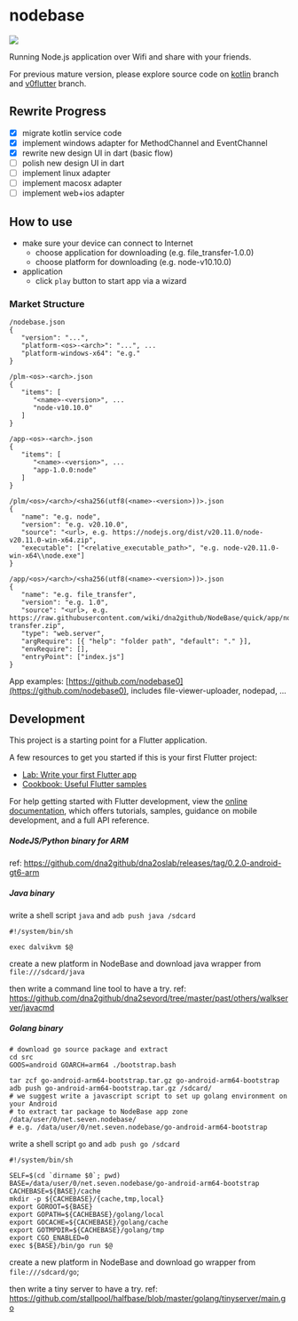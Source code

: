 # nodebase

<img src="https://raw.githubusercontent.com/wiki/dna2github/NodeBase/images/log.png" />

Running Node.js application over Wifi and share with your friends.

For previous mature version, please explore source code on
 <a href="https://github.com/dna2github/NodeBase/tree/kotlin">kotlin</a> branch and
 <a href="https://github.com/dna2github/NodeBase/tree/v0flutter">v0flutter</a> branch.

## Rewrite Progress

- [x] migrate kotlin service code
- [x] implement windows adapter for MethodChannel and EventChannel
- [x] rewrite new design UI in dart (basic flow)
- [ ] polish new design UI in dart
- [ ] implement linux adapter
- [ ] implement macosx adapter
- [ ] implement web+ios adapter

## How to use

- make sure your device can connect to Internet
  - choose application for downloading (e.g. file\_transfer-1.0.0)
  - choose platform for downloading (e.g. node-v10.10.0)
- application
  - click `play` button to start app via a wizard

### Market Structure

```
/nodebase.json
{
   "version": "...",
   "platform-<os>-<arch>": "...", ...
   "platform-windows-x64": "e.g."
}

/plm-<os>-<arch>.json
{
   "items": [
      "<name>-<version>", ...
      "node-v10.10.0"
   ]
}

/app-<os>-<arch>.json
{
   "items": [
      "<name>-<version>", ...
      "app-1.0.0:node"
   ]
}

/plm/<os>/<arch>/<sha256(utf8(<name>-<version>))>.json
{
   "name": "e.g. node",
   "version": "e.g. v20.10.0",
   "source": "<url>, e.g. https://nodejs.org/dist/v20.11.0/node-v20.11.0-win-x64.zip",
   "executable": ["<relative_executable_path>", "e.g. node-v20.11.0-win-x64\\node.exe"]
}

/app/<os>/<arch>/<sha256(utf8(<name>-<version>))>.json
{
   "name": "e.g. file_transfer",
   "version": "e.g. 1.0",
   "source": "<url>, e.g. https://raw.githubusercontent.com/wiki/dna2github/NodeBase/quick/app/node/file-transfer.zip",
   "type": "web.server",
   "argRequire": [{ "help": "folder path", "default": "." }],
   "envRequire": [],
   "entryPoint": ["index.js"]
}

```

App examples: [https://github.com/nodebase0](https://github.com/nodebase0), includes file-viewer-uploader, nodepad, ...


## Development

This project is a starting point for a Flutter application.

A few resources to get you started if this is your first Flutter project:

- [Lab: Write your first Flutter app](https://docs.flutter.dev/get-started/codelab)
- [Cookbook: Useful Flutter samples](https://docs.flutter.dev/cookbook)

For help getting started with Flutter development, view the
[online documentation](https://docs.flutter.dev/), which offers tutorials,
samples, guidance on mobile development, and a full API reference.


##### NodeJS/Python binary for ARM

ref: https://github.com/dna2github/dna2oslab/releases/tag/0.2.0-android-gt6-arm

##### Java binary

write a shell script `java` and `adb push java /sdcard`
```
#!/system/bin/sh

exec dalvikvm $@
```

create a new platform in NodeBase and download java wrapper from `file:///sdcard/java`

then write a command line tool to have a try. ref: https://github.com/dna2github/dna2sevord/tree/master/past/others/walkserver/javacmd

##### Golang binary

```
# download go source package and extract
cd src
GOOS=android GOARCH=arm64 ./bootstrap.bash

tar zcf go-android-arm64-bootstrap.tar.gz go-android-arm64-bootstrap
adb push go-android-arm64-bootstrap.tar.gz /sdcard/
# we suggest write a javascript script to set up golang environment on your Android
# to extract tar package to NodeBase app zone /data/user/0/net.seven.nodebase/
# e.g. /data/user/0/net.seven.nodebase/go-android-arm64-bootstrap
```

write a shell script `go` and `adb push go /sdcard`

```
#!/system/bin/sh

SELF=$(cd `dirname $0`; pwd)
BASE=/data/user/0/net.seven.nodebase/go-android-arm64-bootstrap
CACHEBASE=${BASE}/cache
mkdir -p ${CACHEBASE}/{cache,tmp,local}
export GOROOT=${BASE}
export GOPATH=${CACHEBASE}/golang/local
export GOCACHE=${CACHEBASE}/golang/cache
export GOTMPDIR=${CACHEBASE}/golang/tmp
export CGO_ENABLED=0
exec ${BASE}/bin/go run $@
```

create a new platform in NodeBase and download go wrapper from `file:///sdcard/go`;

then write a tiny server to have a try. ref: https://github.com/stallpool/halfbase/blob/master/golang/tinyserver/main.go

